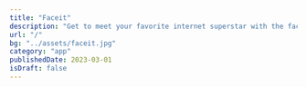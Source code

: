 ```yaml
---
title: "Faceit"
description: "Get to meet your favorite internet superstar with the faceit app"
url: "/"
bg: "../assets/faceit.jpg"
category: "app"
publishedDate: 2023-03-01
isDraft: false
---
```

